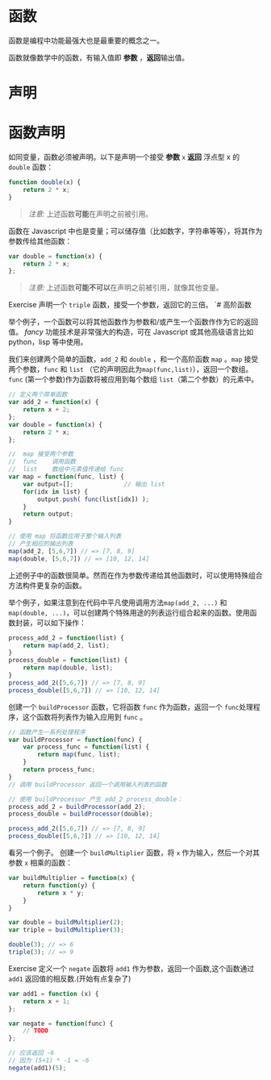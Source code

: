 # 函数

函数是编程中功能最强大也是最重要的概念之一。

函数就像数学中的函数，有输入值即 **参数** ，**返回**输出值。

# 声明

# 函数声明

如同变量，函数必须被声明。以下是声明一个接受 **参数** `x` **返回** 浮点型 x 的 `double` 函数：

```js
function double(x) {
    return 2 * x;
} 
```

> *注意:* 上述函数**可能**在声明之前被引用。

函数在 Javascript 中也是变量；可以储存值（比如数字，字符串等等），将其作为参数传给其他函数：

```js
var double = function(x) {
    return 2 * x;
}; 
```

> *注意:* 上述函数**可能不可以**在声明之前被引用，就像其他变量。

Exercise 声明一个 `triple` 函数，接受一个参数，返回它的三倍。 `# 高阶函数

举个例子，一个函数可以将其他函数作为参数和/或产生一个函数作作为它的返回值。 *fancy* 功能技术是非常强大的构造，可在 Javascript 或其他高级语言比如 python，lisp 等中使用。

我们来创建两个简单的函数，`add_2` 和 `double` ，和一个高阶函数 `map` 。`map` 接受两个参数，`func` 和 `list` （它的声明因此为`map(func,list)`），返回一个数组。`func` (第一个参数)作为函数将被应用到每个数组 `list`（第二个参数）的元素中。

```js
// 定义两个简单函数
var add_2 = function(x) {
    return x + 2;
};
var double = function(x) {
    return 2 * x;
};

//  map 接受两个参数
//  func    调用函数
//  list    数组中元素值传递给 func 
var map = function(func, list) {
    var output=[];              // 输出 list
    for(idx in list) {
        output.push( func(list[idx]) );
    }
    return output;
}

// 使用 map 将函数应用于整个输入列表
// 产生相应的输出列表
map(add_2, [5,6,7]) // => [7, 8, 9]
map(double, [5,6,7]) // => [10, 12, 14] 
```

上述例子中的函数很简单。然而在作为参数传递给其他函数时，可以使用特殊组合方法构件更复杂的函数。

举个例子，如果注意到在代码中平凡使用调用方法`map(add_2, ...)` 和 `map(double, ...)`，可以创建两个特殊用途的列表运行组合起来的函数。使用函数封装，可以如下操作：

```js
process_add_2 = function(list) {
    return map(add_2, list);
}
process_double = function(list) {
    return map(double, list);
}
process_add_2([5,6,7]) // => [7, 8, 9]
process_double([5,6,7]) // => [10, 12, 14] 
```

创建一个 `buildProcessor` 函数，它将函数 `func` 作为函数，返回一个 `func`处理程序，这个函数将列表作为输入应用到 `func` 。

```js
// 函数产生一系列处理程序
var buildProcessor = function(func) {
    var process_func = function(list) {
        return map(func, list);
    }
    return process_func;
}
// 调用 buildProcessor 返回一个调用输入列表的函数

// 使用 buildProcessor 产生 add_2 process_double：
process_add_2 = buildProcessor(add_2);
process_double = buildProcessor(double);

process_add_2([5,6,7]) // => [7, 8, 9]
process_double([5,6,7]) // => [10, 12, 14] 
```

看另一个例子。 创建一个 `buildMultiplier` 函数，将 `x` 作为输入，然后一个对其参数 `x` 相乘的函数：

```js
var buildMultiplier = function(x) {
    return function(y) {
        return x * y;
    }
}

var double = buildMultiplier(2);
var triple = buildMultiplier(3);

double(3); // => 6
triple(3); // => 9 
```

Exercise 定义一个 `negate` 函数将 `add1` 作为参数，返回一个函数,这个函数通过 `add1` 返回值的相反数.(开始有点复杂了)

```js
var add1 = function (x) {
    return x + 1;
};

var negate = function(func) {
    // TODO
};

// 应该返回 -6
// 因为 (5+1) * -1 = -6
negate(add1)(5);
```